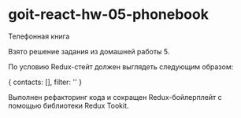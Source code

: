 # goit-react-hw-05-phonebook

Телефонная книга

Взято решение задания из домашней работы 5.

По условию Redux-стейт должен выглядеть следующим образом:

{
  contacts: [],
  filter: ''
}

Выполнен рефакторинг кода и сокращен Redux-бойлерплейт с помощью библиотеки Redux Tookit.
